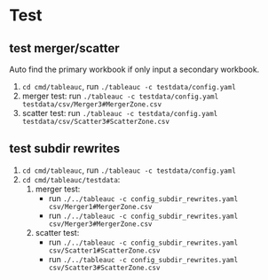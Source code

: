 # Test

## test merger/scatter

Auto find the primary workbook if only input a secondary workbook.

1. `cd cmd/tableauc`, run `./tableauc -c testdata/config.yaml`
2. merger test: run `./tableauc -c testdata/config.yaml testdata/csv/Merger3#MergerZone.csv`
3. scatter test: run `./tableauc -c testdata/config.yaml testdata/csv/Scatter3#ScatterZone.csv`

## test subdir rewrites

1. `cd cmd/tableauc`, run `./tableauc -c testdata/config.yaml`
2. `cd cmd/tableauc/testdata`:
   1. merger test:
       - run `./../tableauc -c config_subdir_rewrites.yaml csv/Merger1#MergerZone.csv`
       - run `./../tableauc -c config_subdir_rewrites.yaml csv/Merger3#MergerZone.csv`
   2. scatter test:
       - run `./../tableauc -c config_subdir_rewrites.yaml csv/Scatter1#ScatterZone.csv`
       - run `./../tableauc -c config_subdir_rewrites.yaml csv/Scatter3#ScatterZone.csv`
